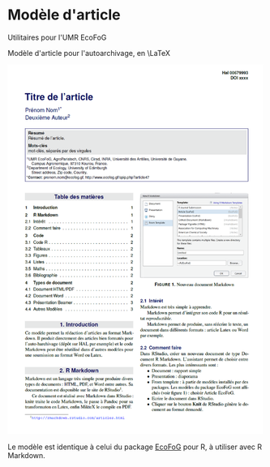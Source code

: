 # Modèle d'article
Utilitaires pour l'UMR EcoFoG

Modèle d'article pour l'autoarchivage, en \LaTeX

![Modèle d'article](Article.png)

Le modèle est identique à celui du package [EcoFoG](https://github.com/EcoFoG/EcoFoG) pour R, à utiliser avec R Markdown.